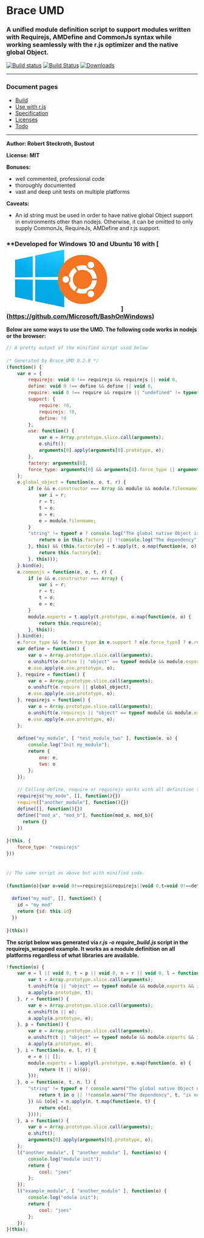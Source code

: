 
# Brace UMD
### A unified module definition script to support modules written with Requirejs, AMDefine and CommonJs syntax while working seamlessly with the r.js optimizer and the native global Object.

[![Build status](https://ci.appveyor.com/api/projects/status/j9w4v3romfw971y9/branch/master?svg=true)](https://ci.appveyor.com/project/restarian/brace-umd/branch/master) [![Build Status](https://travis-ci.org/restarian/brace_umd.svg?branch=master)](https://travis-ci.org/restarian/brace_umd) [![Downloads](https://img.shields.io/npm/dm/brace_umd.svg?svg=true)](https://npmjs.org/package/brace_umd)

------

### Document pages
* [Build](https://github.com/restarian/brace_umd/blob/master/doc/build.md)
* [Use with r.js](https://github.com/restarian/brace_umd/blob/master/doc/optimizer.md)
* [Specification](https://github.com/restarian/brace_umd/blob/master/doc/specification.md)
* [Licenses](https://github.com/restarian/brace_umd/blob/master/doc/license.md)
* [Todo](https://github.com/restarian/brace_umd/blob/master/doc/todo.md)

----

**Author: Robert Steckroth, Bustout**

**License: MIT**

**Bonuses:**
* well commented, professional code
* thoroughly documented
* vast and deep unit tests on multiple platforms

**Caveats:**
  * An id string must be used in order to have native global Object support in environments other than nodejs. Otherwise, it can be omitted to only supply CommonJs, RequireJs, AMDefine and r.js support.


### **Developed for Windows 10 and Ubuntu 16 with [![Bash on Windows](https://raw.githubusercontent.com/restarian/brace_umd/master/doc/image/bash_windows_logo.png)] (https://github.com/Microsoft/BashOnWindows)
**Below are some ways to use the UMD. The following code works in nodejs or the browser:**
```javascript
// A pretty output of the minified script used below

/* Generated by Brace_UMD 0.2.8 */
(function() {
    var e = {
        requirejs: void 0 !== requirejs && requirejs || void 0,
        define: void 0 !== define && define || void 0,
        require: void 0 !== require && require || "undefined" != typeof module && module.require.bind(module) || void 0,
        support: {
            require: !0,
            requirejs: !0,
            define: !0
        },
        use: function() {
            var e = Array.prototype.slice.call(arguments);
            e.shift();
            arguments[0].apply(arguments[0].prototype, e);
        },
        factory: arguments[0],
        force_type: arguments[0] && arguments[0].force_type || arguments[1] && arguments[1].force_type
    };
    e.global_object = function(e, o, t, r) {
        if (e && e.constructor === Array && module && module.filenmame) {
            var i = r;
            r = t;
            t = o;
            o = e;
            e = module.filenmame;
        }
        "string" != typeof e ? console.log("The global native Object is attempted to be used but the module does not supply an id parameter. Skipping loading of the module.") : o.every(function(o, t) {
            return o in this.factory || !!console.log("The dependency", o, "is not loaded into the factory yet. Skipping loading of the module", e);
        }, this) && (this.factory[e] = t.apply(t, o.map(function(e, o) {
            return this.factory[e];
        }, this)));
    }.bind(e);
    e.commonjs = function(e, o, t, r) {
        if (e && e.constructor === Array) {
            var i = r;
            r = t;
            t = o;
            o = e;
        }
        module.exports = t.apply(t.prototype, o.map(function(e, o) {
            return this.require(e);
        }, this));
    }.bind(e);
    e.force_type && (e.force_type in e.support ? e[e.force_type] ? e.requirejs = e.require = e.define = e.factory = e[e.force_type] : console.log("The forced type", e.force_type, "is not available.") : console.log("The forced type", e.force_type, "specified as an option is not supported by Brace UMD. Supported types are", Object.keys(e.support)));
    var define = function() {
        var o = Array.prototype.slice.call(arguments);
        o.unshift(e.define || "object" == typeof module && module.exports && e.commonjs || e.global_object);
        e.use.apply(e.use.prototype, o);
    }, require = function() {
        var o = Array.prototype.slice.call(arguments);
        o.unshift(e.require || global_object);
        e.use.apply(e.use.prototype, o);
    }, requirejs = function() {
        var o = Array.prototype.slice.call(arguments);
        o.unshift(e.requirejs || "object" == typeof module && module.exports && e.commonjs || e.global_object);
        e.use.apply(e.use.prototype, o);
    };

    define("my_module", [ "test_module_two" ], function(e, o) {
        console.log("Init my_module");
        return {
            one: e,
            two: o
        };
    });

    // Calling define, require or requirejs works with all definition types here.
    requirejs("my_mode", [], function(){})
    require(["another_module"], function(){})
    define([], function(){})
    define(["mod_a", "mod_b"], function(mod_a, mod_b){
      return {}
    })

}(this, {
    force_type: "requirejs"
}))


// The same script as above but with minified code.

(function(o){var e=void 0!==requirejs&&requirejs||void 0,t=void 0!==define&&define||void 0,r=void 0!==require&&require||module&&module.require.bind(module)||void 0,p=function(){var o=Array.prototype.slice.call(arguments);o.shift();arguments[0].apply(arguments[0].prototype,o)},define=function(){var o=Array.prototype.slice.call(arguments);o.unshift(t||"object"==typeof module&&module.exports&&n||i);p.apply(p.prototype,o)},require=function(){var o=Array.prototype.slice.call(arguments);o.unshift(r||i);p.apply(p.prototype,o)},requirejs=function(){var o=Array.prototype.slice.call(arguments);o.unshift(e||"object"==typeof module&&module.exports&&n||i);p.apply(p.prototype,o)},n=function(o,e,t,p){e=e||[];module.exports=t.apply(t.prototype,e.map(function(o,e){return r(o)}))},i=function(e,t,r,p){if(e&&e.constructor===Array){var n=p;p=r;r=t;t=e;e=__filename.replace(/.*[\\,\/]/g,"")}"string"!=typeof e?console.log("The global native Object needs to be used but the module id parameter is not available."):t.every(function(t,r){return t in o||!!console.log("The dependency",t,"is not loaded into the factory yet. Skipping loading of the module",e)})&&(o[e]=r.apply(r,t.map(function(e,t){return o[e]})))}

  define("my_mod", [], function() {
    id = "my_mod"
    return {id: this.id}
  })

}(this))

```

**The script below was generated via _r.js -o require_build.js_ script in the requirejs_wrapped example. It works as a module definition on all platforms regardless of what libraries are available.**

```javascript
!function(o) {
    var e = l || void 0, t = p || void 0, n = r || void 0, l = function() {
        var t = Array.prototype.slice.call(arguments);
        t.unshift(e || "object" == typeof module && module.exports && i || o);
        a.apply(a.prototype, t);
    }, r = function() {
        var e = Array.prototype.slice.call(arguments);
        e.unshift(n || o);
        a.apply(a.prototype, e);
    }, p = function() {
        var e = Array.prototype.slice.call(arguments);
        e.unshift(t || "object" == typeof module && module.exports && i || o);
        a.apply(a.prototype, e);
    }, i = function(o, e, l, r) {
        e = e || [];
        module.exports = l.apply(l.prototype, e.map(function(o, e) {
            return (t || n)(o);
        }));
    }, o = function(e, t, n, l) {
        "string" != typeof e ? console.warn("The global native Object needs to be used but the module id parameter is not available.") : t.every(function(t, n) {
            return t in o || !!console.warn("The dependency", t, "is not loaded into the factory yet. Skipping loading of the module", e);
        }) && (o[e] = n.apply(n, t.map(function(e, t) {
            return o[e];
        })));
    }, a = function() {
        var o = Array.prototype.slice.call(arguments);
        o.shift();
        arguments[0].apply(arguments[0].prototype, o);
    };
    l("another_module", [ "another_module" ], function(o) {
        console.log("module init");
        return {
            cool: "joes"
        };
    });
    l("example_module", [ "another_module" ], function(o) {
        console.log("odule init");
        return {
            cool: "joes"
        };
    });
}(this);
```
